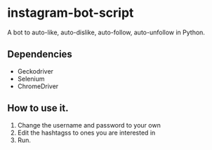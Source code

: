 # instagram-bot-script
A bot to auto-like, auto-dislike, auto-follow, auto-unfollow in Python.

## Dependencies
  
- Geckodriver
- Selenium
- ChromeDriver

## How to use it.

1. Change the username and password to your own
2. Edit the hashtagss to ones you are interested in
3. Run. 
